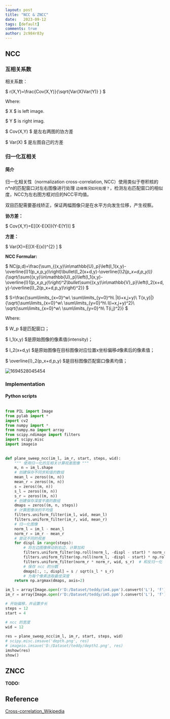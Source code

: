 ```yaml
---
layout: post
title: "NCC & ZNCC"
date:   2023-09-12
tags: [default]
comments: true
author: 2c984r83y
---
```

## NCC

### 互相关系数

相关系数：

$ r(X,Y)=\frac{Cov(X,Y)}{\sqrt{Var(X)Var(Y)} } $

Where:

$ X $ is left image.

$ Y $ is right imag.

$ Cov(X,Y) $ 是左右两图的协方差

$ Var(X) $ 是左图自己的方差

### 归一化互相关

#### 简介

归一化相关性（normalization cross-correlation, NCC）使用类似于卷积核的n*n的匹配窗口对左右图像进行处理 `边缘情况如何处理？`，检测左右匹配窗口的相似度，NCC为左右图方框对应的NCC平均值。

双目匹配需要基线矫正，保证两幅图像只是在水平方向发生位移，产生视察。

**协方差：**

$ Cov(X,Y)=E[(X-E(X))(Y-E(Y))] $

**方差：**

$ Var(X)=E[(X-E(x))^{2} ] $

**NCC Formular:**

$ NC(p,d)=\frac{\sum_{(x,y)\in\mathbb{U}_p}\left(I_1(x,y)-\overline{I}1(p_x,p_y)\right)\bullet(I_2(x+d,y)-\overline{I}_2(p_x+d,p_y))}{\sqrt{\sum_{(x,y)\in\mathbb{U}_p}\left(I_1(x,y)-\overline{I}_1(p_x,p_y)\right)^2\bullet\sum_{(x,y)\in\mathbb{V}_p}\left(I_2(x+d,y)-\overline{I}_2(p_x+d,p_y)\right)^2}} $

$ S=\frac{\sum\limits_{x=0}^w\ \sum\limits_{y=0}^h\ |I(i+x,j+y)\ T(x,y)|}{\sqrt{\sum\limits_{x=0}^w\ \sum\limits_{y=0}^h\ I(i+x,j+y)^2}\ \sqrt{\sum\limits_{x=0}^w\ \sum\limits_{y=0}^h\ T(i,j)^2}} $  

Where:

$ W_p $是匹配窗口；

$ I_1(x,y) $是原始图像的像素值(intensity)；

$ I_2(x+d,y) $是原始图像在目标图像对应位置x坐标偏移d像素后的像素值；

$ \overline{I}_2(p_x+d,p_y) $是目标图像匹配窗口像素均值；

![1694528045454](https://github.com/2c984r83y/2c984r83y.github.io/blob/main/_posts/image/2023-09-12-ZNCC/1694528045454.png?raw=true "NCC计算示意图")

### Implementation

#### Python scripts

```python

from PIL import Image
from pylab import *
import cv2
from numpy import *
from numpy.ma import array
from scipy.ndimage import filters
import scipy.misc
import imageio
 
 
def plane_sweep_ncc(im_l, im_r, start, steps, wid):
    """ 使用归一化的互相关计算视差图像 """
    m, n = im_l.shape
    # 创建保存不同求和值的数组
    mean_l = zeros((m, n))
    mean_r = zeros((m, n))
    s = zeros((m, n))
    s_l = zeros((m, n))
    s_r = zeros((m, n))
    # 创建保存深度平面的数组
    dmaps = zeros((m, n, steps))
    # 计算图像块的平均值
    filters.uniform_filter(im_l, wid, mean_l)
    filters.uniform_filter(im_r, wid, mean_r)
    # 归一化图像
    norm_l = im_l - mean_l
    norm_r = im_r - mean_r
    # 尝试不同的视差
    for displ in range(steps):
        # 将左边图像移动到右边，计算加和
        filters.uniform_filter(np.roll(norm_l, -displ - start) * norm_r, wid, s)  # 和归一化
        filters.uniform_filter(np.roll(norm_l, -displ - start) * np.roll(norm_l, -displ - start), wid, s_l)
        filters.uniform_filter(norm_r * norm_r, wid, s_r)  # 和反归一化
        # 保存 ncc 的分数
        dmaps[:, :, displ] = s / sqrt(s_l * s_r)
        # 为每个像素选取最佳深度
    return np.argmax(dmaps, axis=2)

im_l = array(Image.open(r'D:/Dataset/teddy/im4.ppm').convert('L'), 'f')
im_r = array(Image.open(r'D:/Dataset/teddy/im5.ppm').convert('L'), 'f')

# 开始偏移，并设置步长
steps = 12
start = 4

# ncc 的宽度
wid = 12
 
res = plane_sweep_ncc(im_l, im_r, start, steps, wid)
# scipy.misc.imsave('depth.png', res)
# imageio.imsave('D:/Dataset/teddy/depth1.png', res)
imshow(res)
show()
```

## ZNCC

**TODO:**

## Reference

[Cross-correlation_Wikipedia](https://en.wikipedia.org/wiki/Cross-correlation)

